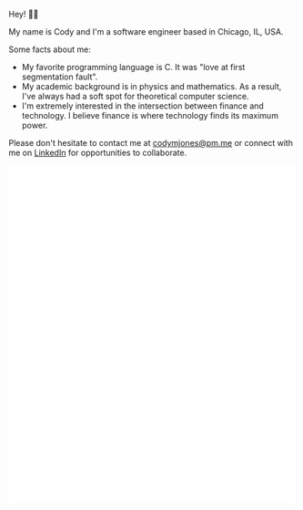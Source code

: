 Hey! 👋🏻

My name is Cody and I'm a software engineer based in Chicago, IL, USA.

Some facts about me:

- My favorite programming language is C. It was "love at first segmentation fault".
- My academic background is in physics and mathematics. As a result, I've always had a soft spot for theoretical computer science.
- I'm extremely interested in the intersection between finance and technology. I believe finance is where technology finds its maximum power.

Please don't hesitate to contact me at codymjones@pm.me or connect with me on [LinkedIn](https://linkedin.com/in/cm-jones) for opportunities to collaborate.

![](https://raw.githubusercontent.com/cm-jones/github-stats/master/generated/languages.svg#gh-dark-mode-only)
![](https://raw.githubusercontent.com/cm-jones/github-stats/master/generated/languages.svg#gh-light-mode-only)
